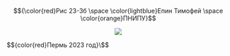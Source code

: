 $${\color{red}Рис 23-3б \space \color{lightblue}Епин Тимофей \space \color{orange}ПНИПУ}$$
<p align="center">
  <img src="[http://some_place.com/image.png](https://sun6-22.userapi.com/s/v1/if1/hh78ImySJFGOzMmt8e1eOIUiXlLBM8Dd31n4aMt_484is8cQoyShQFl9l9MAldj21KBrqQXD.jpg?size=432x432&quality=96&crop=16,19,432,432&ava=1))" />
</p>
$${color{red}Пермь 2023 год}\$$


